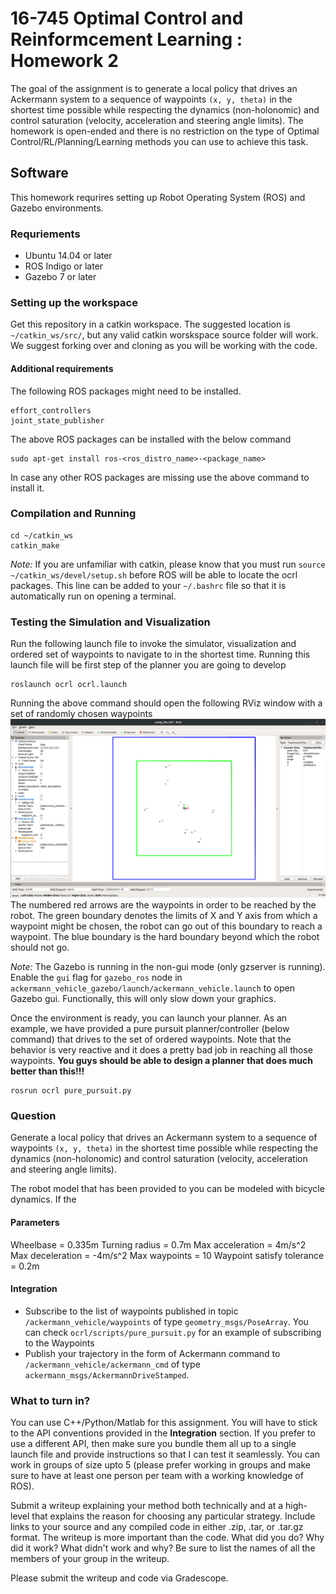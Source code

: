 16-745 Optimal Control and Reinformcement Learning : Homework 2 
==================================================

The goal of the assignment is to generate a local policy that drives an Ackermann system to a sequence of waypoints `(x, y, theta)` in the shortest time possible while respecting the dynamics (non-holonomic) and control saturation (velocity, acceleration and steering angle limits). The homework is open-ended and there is no restriction on the type of Optimal Control/RL/Planning/Learning methods you can use to achieve this task. 

## Software
This homework requrires setting up Robot Operating System (ROS) and Gazebo environments. 

### Requriements
- Ubuntu 14.04 or later
- ROS Indigo or later
- Gazebo 7 or later

### Setting up the workspace
Get this repository in a catkin workspace. The suggested location is `~/catkin_ws/src/`, but any valid catkin worskspace source folder will work. We suggest forking over and cloning as you will be working with the code.

#### Additional requirements
The following ROS packages might need to be installed. 
```
effort_controllers
joint_state_publisher
``` 
The above ROS packages can be installed with the below command
```
sudo apt-get install ros-<ros_distro_name>-<package_name>
```
In case any other ROS packages are missing use the above command to install it. 

### Compilation and Running
```
cd ~/catkin_ws
catkin_make
```
_Note:_ If you are unfamiliar with catkin, please know that you must run `source ~/catkin_ws/devel/setup.sh` before ROS will be able to locate the ocrl packages. This line can be added to your `~/.bashrc` file so that it is automatically run on opening a terminal. 

### Testing the Simulation and Visualization
Run the following launch file to invoke the simulator, visualization and ordered set of waypoints to navigate to in the shortest time. Running this launch file will be first step of the planner you are going to develop
```
roslaunch ocrl ocrl.launch
```
Running the above command should open the following RViz window with a set of randomly chosen waypoints
![](ocrl/img/env_rviz_layout.png)
The numbered red arrows are the waypoints in order to be reached by the robot. The green boundary denotes the limits of X and Y axis from which a waypoint might be chosen, the robot can go out of this boundary to reach a waypoint. The blue boundary is the hard boundary beyond which the robot should not go. 

_Note:_ The Gazebo is running in the non-gui mode (only gzserver is running). Enable the `gui` flag for `gazebo_ros` node in `ackermann_vehicle_gazebo/launch/ackermann_vehicle.launch` to open Gazebo gui. Functionally, this will only slow down your graphics. 
 

Once the environment is ready, you can launch your planner. As an example, we have provided a pure pursuit planner/controller (below command) that drives to the set of ordered waypoints. Note that the behavior is very reactive and it does a pretty bad job in reaching all those waypoints. **You guys should be able to design a planner that does much better than this!!!**
```
rosrun ocrl pure_pursuit.py
```

### Question
Generate a local policy that drives an Ackermann system to a sequence of waypoints `(x, y, theta)` in the shortest time possible while respecting the dynamics (non-holonomic) and control saturation (velocity, acceleration and steering angle limits).

The robot model that has been provided to you can be modeled with bicycle dynamics. If the 


#### Parameters
Wheelbase = 0.335m
Turning radius = 0.7m
Max acceleration = 4m/s^2
Max deceleration = -4m/s^2
Max waypoints = 10
Waypoint satisfy tolerance = 0.2m

#### Integration 
- Subscribe to the list of waypoints published in topic `/ackermann_vehicle/waypoints` of type `geometry_msgs/PoseArray`. You can check `ocrl/scripts/pure_pursuit.py` for an example of subscribing to the Waypoints
- Publish your trajectory in the form of Ackermann command to `/ackermann_vehicle/ackermann_cmd` of type `ackermann_msgs/AckermannDriveStamped`. 

### What to turn in?

You can use C++/Python/Matlab for this assignment. You will have to stick to the API conventions provided in the **Integration** section. If you prefer to use a different API, then make sure you bundle them all up to a single launch file and provide instructions so that I can test it seamlessly. You can work in groups of size upto 5 (please prefer working in groups and make sure to have at least one person per team with a working knowledge of ROS). 

Submit a writeup explaining your method both technically and at a high-level that explains the reason for choosing any particular strategy. Include links to your source and any compiled code in either .zip, .tar, or .tar.gz format. The writeup is more important than the code. What did you do? Why did it work? What didn't work and why? Be sure to list the names of all the members of your group in the writeup.

Please submit the writeup and code via Gradescope. 











